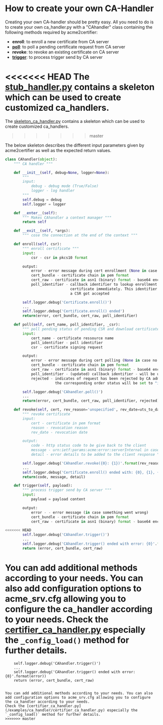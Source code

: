 <!-- markdownlint-disable  MD013 -->
# How to create your own CA-Handler

Creating your own CA-handler should be pretty easy.  All you need to do is to create your own ca_handler.py with a "CAhandler" class containing the following methods required by acme2certifier:

- __enroll__: to enroll a new certificate from CA server
- [__poll__](poll.md): to poll a pending certificate request from CA server
- __revoke__: to revoke an existing certificate on CA server
- [__trigger__](trigger.md): to process trigger send by CA server

<<<<<<< HEAD
The [stub_handler.py](../examples/ca_handler/skeleton_ca_handler.py) contains a skeleton which can be used to create customized ca_handlers.
=======

The [skeleton_ca_handler.py](/examples/ca_handler/skeleton_ca_handler.py) contains a skeleton which can be used to create customized ca_handlers.
>>>>>>> master

The below skeleton describes the different input parameters given by acme2certifier as well as the expected return values.

```python
class CAhandler(object):
    """ CA handler """

    def __init__(self, debug=None, logger=None):
        """
        input:
            debug - debug mode (True/False)
            logger - log handler
        """
        self.debug = debug
        self.logger = logger

    def __enter__(self):
        """ Makes CAhandler a context manager """
        return self

    def __exit__(self, *args):
        """ cose the connection at the end of the context """

    def enroll(self, csr):
        """ enroll certificate """
        input:
            csr - csr in pkcs10 format

        output:
            error - error message during cert enrollment (None in case no error occured)
            cert_bundle - certificate chain in pem format
            cert_raw - certificate in asn1 (binary) format - base64 encoded
            poll_identifier - callback identifier to lookup enrollment request in case the CA server does not issue
                              certificate immediately. This identifier will be used by the polling method check if
                              a CSR got accepted

        self.logger.debug('Certificate.enroll()')
        ...
        self.logger.debug('Certificate.enroll() ended')
        return(error, cert_bundle, cert_raw, poll_identifier)

    def poll(self, cert_name, poll_identifier, _csr):
        """ poll pending status of pending CSR and download certificates """
        input:
            cert_name - certificate ressource name
            poll_identifier - poll identifier
            csr - certificate signing request

        output:
            error - error message during cert polling (None in case no error occured)
            cert_bundle - certificate chain in pem format
            cert_raw - certificate in asn1 (binary) format - base64 encoded
            poll_identifier - (updated) callback identifier - will be updated in database for later lookups
            rejected - indicates of request has been rejected by CA admistrator - in case of a request rejection
                       the corresponding order status will be set to "invalid" state

        self.logger.debug('CAhandler.poll()')
        ...
        return(error, cert_bundle, cert_raw, poll_identifier, rejected)

    def revoke(self, cert, rev_reason='unspecified', rev_date=uts_to_date_utc(uts_now())):
        """ revoke certificate
        input:
            cert - certificate in pem format
            reason - revocation reason
            rev_date - revocation date

        output:
            code - http status code to be give back to the client
            message - urn:ietf:params:acme:error:serverInternal in case of an error, None in case of no errors
            detail - error details to be added to the client response """

        self.logger.debug('CAhandler.revoke({0}: {1})'.format(rev_reason, rev_date))
        ...
        self.logger.debug('Certificate.enroll() ended with: {0}, {1}, {2}'.format(code, message, detail))
        return(code, message, detail)

    def trigger(self, payload):
        """ process trigger send by CA server """
        input:
            payload = payload content

        output:
            error - - error message (in case something went wrong)
            cert_bundle - certificate chain in pem format
            cert_raw - certificate in asn1 (binary) format - base64 encoded

<<<<<<< HEAD
        self.logger.debug('CAhandler.trigger()')
        ...
        self.logger.debug('CAhandler.trigger() ended with error: {0}'.format(error))
        return (error, cert_bundle, cert_raw)
```

You can add additional methods according to your needs. You can also add configuration options to acme_srv.cfg allowing you to configure the ca_handler according to your needs.
Check the [certifier_ca_handler.py](../examples/ca_handler/certifier_ca_handler.py) especially the `_config_load()` method for further details.
=======
        self.logger.debug('CAhandler.trigger()')       
        ...        
        self.logger.debug('CAhandler.trigger() ended with error: {0}'.format(error))        
        return (error, cert_bundle, cert_raw)            
```

You can add additional methods according to your needs. You can also add configuration options to acme_srv.cfg allowing you to configure the ca_handler according to your needs.
Check the [certifier_ca_handler.py](/examples/ca_handler/certifier_ca_handler.py) especially the `_config_load()` method for further details.
>>>>>>> master
